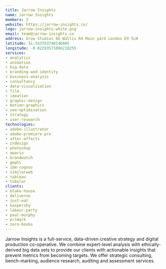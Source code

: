 ```yaml
---
title: Jarrow Insights
name: Jarrow Insights
members: 2
website: https://jarrow-insights.co/
logo: jarrow-insights-white.png
email: team@jarrow-insights.co
address: Grow Studios 86 Wallis Rd Main yard London E9 5LN
latitude: 51.543763740146005
longitude: -0.02293571066218255
services:
- analytics
- animation
- big-data
- branding-and-identity
- business-analysis
- consultancy
- data-visualisation
- film
- ideation
- graphic-design
- motion-graphics
- seo-optimisation
- strategy
- user-research
technologies:
- adobe-illustrator
- adobe-premiere-pro
- after-effects
- indesign
- photoshop
- awario
- brandwatch
- gephi
- ibm-cognos
- similarweb
- tableau
- tubular
clients:
- blake-house
- deliveroo
- just-eat
- kaspersky
- labour-party
- paul-murphy
- primark
- zero-books
---
```


Jarrow Insights is a full-service, data-driven creative strategy and
digital production co-operative. We combine expert-level analysis with
ethically-derived big data sets to provide our clients with actionable
insights that prevent metrics from becoming targets. We offer strategic
consulting, bench-marking, audience research, auditing and assessment
services.
